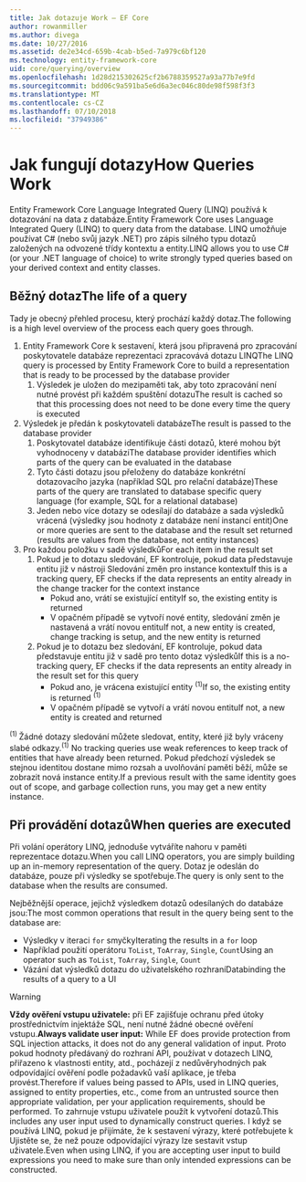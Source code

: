 ```yaml
---
title: Jak dotazuje Work – EF Core
author: rowanmiller
ms.author: divega
ms.date: 10/27/2016
ms.assetid: de2e34cd-659b-4cab-b5ed-7a979c6bf120
ms.technology: entity-framework-core
uid: core/querying/overview
ms.openlocfilehash: 1d28d215302625cf2b6788359527a93a77b7e9fd
ms.sourcegitcommit: bdd06c9a591ba5e6d6a3ec046c80de98f598f3f3
ms.translationtype: MT
ms.contentlocale: cs-CZ
ms.lasthandoff: 07/10/2018
ms.locfileid: "37949386"
---
```

# <a name="how-queries-work"></a><span data-ttu-id="3844c-102">Jak fungují dotazy</span><span class="sxs-lookup"><span data-stu-id="3844c-102">How Queries Work</span></span>

<span data-ttu-id="3844c-103">Entity Framework Core Language Integrated Query (LINQ) používá k dotazování na data z databáze.</span><span class="sxs-lookup"><span data-stu-id="3844c-103">Entity Framework Core uses Language Integrated Query (LINQ) to query data from the database.</span></span> <span data-ttu-id="3844c-104">LINQ umožňuje používat C# (nebo svůj jazyk .NET) pro zápis silného typu dotazů založených na odvozené třídy kontextu a entity.</span><span class="sxs-lookup"><span data-stu-id="3844c-104">LINQ allows you to use C# (or your .NET language of choice) to write strongly typed queries based on your derived context and entity classes.</span></span>

## <a name="the-life-of-a-query"></a><span data-ttu-id="3844c-105">Běžný dotaz</span><span class="sxs-lookup"><span data-stu-id="3844c-105">The life of a query</span></span>

<span data-ttu-id="3844c-106">Tady je obecný přehled procesu, který prochází každý dotaz.</span><span class="sxs-lookup"><span data-stu-id="3844c-106">The following is a high level overview of the process each query goes through.</span></span>

1. <span data-ttu-id="3844c-107">Entity Framework Core k sestavení, která jsou připravená pro zpracování poskytovatele databáze reprezentaci zpracovává dotazu LINQ</span><span class="sxs-lookup"><span data-stu-id="3844c-107">The LINQ query is processed by Entity Framework Core to build a representation that is ready to be processed by the database provider</span></span>
   1. <span data-ttu-id="3844c-108">Výsledek je uložen do mezipaměti tak, aby toto zpracování není nutné provést při každém spuštění dotazu</span><span class="sxs-lookup"><span data-stu-id="3844c-108">The result is cached so that this processing does not need to be done every time the query is executed</span></span>
2. <span data-ttu-id="3844c-109">Výsledek je předán k poskytovateli databáze</span><span class="sxs-lookup"><span data-stu-id="3844c-109">The result is passed to the database provider</span></span>
   1. <span data-ttu-id="3844c-110">Poskytovatel databáze identifikuje části dotazů, které mohou být vyhodnoceny v databázi</span><span class="sxs-lookup"><span data-stu-id="3844c-110">The database provider identifies which parts of the query can be evaluated in the database</span></span>
   2. <span data-ttu-id="3844c-111">Tyto části dotazu jsou přeloženy do databáze konkrétní dotazovacího jazyka (například SQL pro relační databáze)</span><span class="sxs-lookup"><span data-stu-id="3844c-111">These parts of the query are translated to database specific query language (for example, SQL for a relational database)</span></span>
   3. <span data-ttu-id="3844c-112">Jeden nebo více dotazy se odesílají do databáze a sada výsledků vrácená (výsledky jsou hodnoty z databáze není instancí entit)</span><span class="sxs-lookup"><span data-stu-id="3844c-112">One or more queries are sent to the database and the result set returned (results are values from the database, not entity instances)</span></span>
3. <span data-ttu-id="3844c-113">Pro každou položku v sadě výsledků</span><span class="sxs-lookup"><span data-stu-id="3844c-113">For each item in the result set</span></span>
   1. <span data-ttu-id="3844c-114">Pokud je to dotazu sledování, EF kontroluje, pokud data představuje entitu již v nástroji Sledování změn pro instance kontextu</span><span class="sxs-lookup"><span data-stu-id="3844c-114">If this is a tracking query, EF checks if the data represents an entity already in the change tracker for the context instance</span></span>
      * <span data-ttu-id="3844c-115">Pokud ano, vrátí se existující entity</span><span class="sxs-lookup"><span data-stu-id="3844c-115">If so, the existing entity is returned</span></span>
      * <span data-ttu-id="3844c-116">V opačném případě se vytvoří nové entity, sledování změn je nastavená a vrátí novou entitu</span><span class="sxs-lookup"><span data-stu-id="3844c-116">If not, a new entity is created, change tracking is setup, and the new entity is returned</span></span>
   2. <span data-ttu-id="3844c-117">Pokud je to dotazu bez sledování, EF kontroluje, pokud data představuje entitu již v sadě pro tento dotaz výsledků</span><span class="sxs-lookup"><span data-stu-id="3844c-117">If this is a no-tracking query, EF checks if the data represents an entity already in the result set for this query</span></span>
      * <span data-ttu-id="3844c-118">Pokud ano, je vrácena existující entity <sup>(1)</sup></span><span class="sxs-lookup"><span data-stu-id="3844c-118">If so, the existing entity is returned <sup>(1)</sup></span></span>
      * <span data-ttu-id="3844c-119">V opačném případě se vytvoří a vrátí novou entitu</span><span class="sxs-lookup"><span data-stu-id="3844c-119">If not, a new entity is created and returned</span></span>

<span data-ttu-id="3844c-120"><sup>(1) </sup> Žádné dotazy sledování můžete sledovat, entity, které již byly vráceny slabé odkazy.</span><span class="sxs-lookup"><span data-stu-id="3844c-120"><sup>(1)</sup> No tracking queries use weak references to keep track of entities that have already been returned.</span></span> <span data-ttu-id="3844c-121">Pokud předchozí výsledek se stejnou identitou dostane mimo rozsah a uvolňování paměti běží, může se zobrazit nová instance entity.</span><span class="sxs-lookup"><span data-stu-id="3844c-121">If a previous result with the same identity goes out of scope, and garbage collection runs, you may get a new entity instance.</span></span>

## <a name="when-queries-are-executed"></a><span data-ttu-id="3844c-122">Při provádění dotazů</span><span class="sxs-lookup"><span data-stu-id="3844c-122">When queries are executed</span></span>

<span data-ttu-id="3844c-123">Při volání operátory LINQ, jednoduše vytváříte nahoru v paměti reprezentace dotazu.</span><span class="sxs-lookup"><span data-stu-id="3844c-123">When you call LINQ operators, you are simply building up an in-memory representation of the query.</span></span> <span data-ttu-id="3844c-124">Dotaz je odeslán do databáze, pouze při výsledky se spotřebuje.</span><span class="sxs-lookup"><span data-stu-id="3844c-124">The query is only sent to the database when the results are consumed.</span></span>

<span data-ttu-id="3844c-125">Nejběžnější operace, jejichž výsledkem dotazů odesílaných do databáze jsou:</span><span class="sxs-lookup"><span data-stu-id="3844c-125">The most common operations that result in the query being sent to the database are:</span></span>
* <span data-ttu-id="3844c-126">Výsledky v iteraci `for` smyčky</span><span class="sxs-lookup"><span data-stu-id="3844c-126">Iterating the results in a `for` loop</span></span>
* <span data-ttu-id="3844c-127">Například použití operátoru `ToList`, `ToArray`, `Single`, `Count`</span><span class="sxs-lookup"><span data-stu-id="3844c-127">Using an operator such as `ToList`, `ToArray`, `Single`, `Count`</span></span>
* <span data-ttu-id="3844c-128">Vázání dat výsledků dotazu do uživatelského rozhraní</span><span class="sxs-lookup"><span data-stu-id="3844c-128">Databinding the results of a query to a UI</span></span>

> [!WARNING]  
> <span data-ttu-id="3844c-129">**Vždy ověření vstupu uživatele:** při EF zajišťuje ochranu před útoky prostřednictvím injektáže SQL, není nutné žádné obecné ověření vstupu.</span><span class="sxs-lookup"><span data-stu-id="3844c-129">**Always validate user input:** While EF does provide protection from SQL injection attacks, it does not do any general validation of input.</span></span> <span data-ttu-id="3844c-130">Proto pokud hodnoty předávaný do rozhraní API, používat v dotazech LINQ, přiřazeno k vlastnosti entity, atd., pocházejí z nedůvěryhodných pak odpovídající ověření podle požadavků vaší aplikace, je třeba provést.</span><span class="sxs-lookup"><span data-stu-id="3844c-130">Therefore if values being passed to APIs, used in LINQ queries, assigned to entity properties, etc., come from an untrusted source then appropriate validation, per your application requirements, should be performed.</span></span> <span data-ttu-id="3844c-131">To zahrnuje vstupu uživatele použít k vytvoření dotazů.</span><span class="sxs-lookup"><span data-stu-id="3844c-131">This includes any user input used to dynamically construct queries.</span></span> <span data-ttu-id="3844c-132">I když se používá LINQ, pokud je přijímáte, že k sestavení výrazy, které potřebujete k Ujistěte se, že než pouze odpovídající výrazy lze sestavit vstup uživatele.</span><span class="sxs-lookup"><span data-stu-id="3844c-132">Even when using LINQ, if you are accepting user input to build expressions you need to make sure than only intended expressions can be constructed.</span></span>
